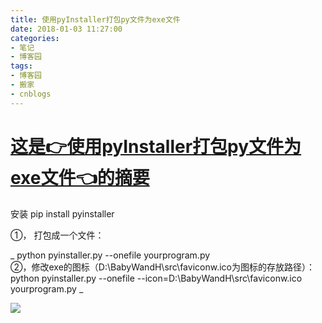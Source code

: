 ```yaml
---
title: 使用pyInstaller打包py文件为exe文件
date: 2018-01-03 11:27:00
categories:
- 笔记
- 博客园
tags:
- 博客园
- 搬家
- cnblogs
---
```

# [这是👉使用pyInstaller打包py文件为exe文件👈的摘要](/2018/01/03/cnblog_8185308/)
<!--more-->
安装 pip install pyinstaller

 ①， 打包成一个文件：

_                        python pyinstaller.py --onefile  yourprogram.py  
 ②，修改exe的图标（D:\BabyWandH\src\faviconw.ico为图标的存放路径）：  
                        python pyinstaller.py --onefile  \--icon=D:\BabyWandH\src\faviconw.ico   yourprogram.py _

![](http://images2017.cnblogs.com/blog/1301576/201801/1301576-20180103192552534-2012446106.png)




